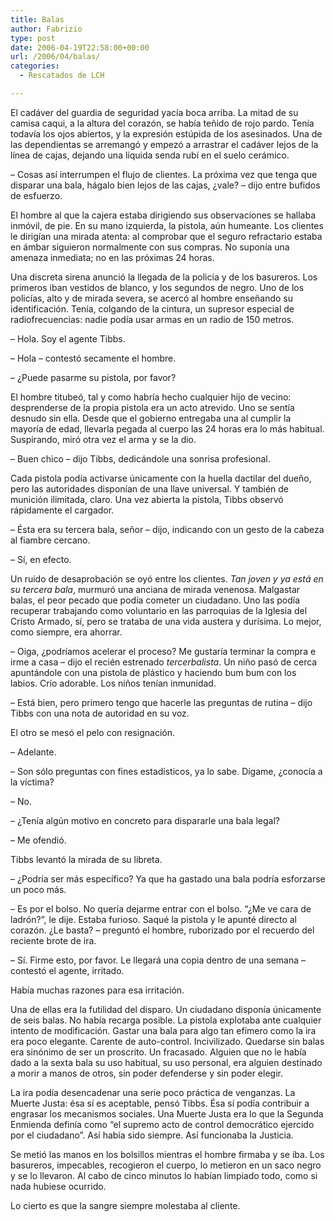 ```yaml
---
title: Balas
author: Fabrizio
type: post
date: 2006-04-19T22:58:00+00:00
url: /2006/04/balas/
categories:
  - Rescatados de LCH

---
```

El cadáver del guardia de seguridad yacía boca arriba. La mitad de su camisa caqui, a la altura del corazón, se había teñido de rojo pardo. Tenía todavía los ojos abiertos, y la expresión estúpida de los asesinados. Una de las dependientas se arremangó y empezó a arrastrar el cadáver lejos de la línea de cajas, dejando una líquida senda rubí en el suelo cerámico.

&#8211; Cosas así interrumpen el flujo de clientes. La próxima vez que tenga que disparar una bala, hágalo bien lejos de las cajas, ¿vale? &#8211; dijo entre bufidos de esfuerzo.

El hombre al que la cajera estaba dirigiendo sus observaciones se hallaba inmóvil, de pie. En su mano izquierda, la pistola, aún humeante. Los clientes le dirigían una mirada atenta: al comprobar que el seguro refractario estaba en ámbar siguieron normalmente con sus compras. No suponía una amenaza inmediata; no en las próximas 24 horas.

Una discreta sirena anunció la llegada de la policía y de los basureros. Los primeros iban vestidos de blanco, y los segundos de negro. Uno de los policías, alto y de mirada severa, se acercó al hombre enseñando su identificación. Tenía, colgando de la cintura, un supresor especial de radiofrecuencias: nadie podía usar armas en un radio de 150 metros.

&#8211; Hola. Soy el agente Tibbs.

&#8211; Hola &#8211; contestó secamente el hombre.

&#8211; ¿Puede pasarme su pistola, por favor?

El hombre titubeó, tal y como habría hecho cualquier hijo de vecino: desprenderse de la propia pistola era un acto atrevido. Uno se sentía desnudo sin ella. Desde que el gobierno entregaba una al cumplir la mayoría de edad, llevarla pegada al cuerpo las 24 horas era lo más habitual. Suspirando, miró otra vez el arma y se la dio.

&#8211; Buen chico &#8211; dijo Tibbs, dedicándole una sonrisa profesional.

Cada pistola podía activarse únicamente con la huella dactilar del dueño, pero las autoridades disponían de una llave universal. Y también de munición ilimitada, claro. Una vez abierta la pistola, Tibbs observó rápidamente el cargador.

&#8211; Ésta era su tercera bala, señor &#8211; dijo, indicando con un gesto de la cabeza al fiambre cercano.

&#8211; Sí, en efecto.

Un ruido de desaprobación se oyó entre los clientes. _Tan joven y ya está en su tercera bala_, murmuró una anciana de mirada venenosa. Malgastar balas, el peor pecado que podía cometer un ciudadano. Uno las podía recuperar trabajando como voluntario en las parroquias de la Iglesia del Cristo Armado, sí, pero se trataba de una vida austera y durísima. Lo mejor, como siempre, era ahorrar.

&#8211; Oiga, ¿podríamos acelerar el proceso? Me gustaría terminar la compra e irme a casa &#8211; dijo el recién estrenado _tercerbalista_. Un niño pasó de cerca apuntándole con una pistola de plástico y haciendo bum bum con los labios. Crío adorable. Los niños tenían inmunidad.

&#8211; Está bien, pero primero tengo que hacerle las preguntas de rutina &#8211; dijo Tibbs con una nota de autoridad en su voz.

El otro se mesó el pelo con resignación.

&#8211; Adelante.

&#8211; Son sólo preguntas con fines estadísticos, ya lo sabe. Dígame, ¿conocía a la víctima?

&#8211; No.

&#8211; ¿Tenía algún motivo en concreto para dispararle una bala legal?

&#8211; Me ofendió.

Tibbs levantó la mirada de su libreta.

&#8211; ¿Podría ser más específico? Ya que ha gastado una bala podría esforzarse un poco más.

&#8211; Es por el bolso. No quería dejarme entrar con el bolso. &#8220;¿Me ve cara de ladrón?&#8221;, le dije. Estaba furioso. Saqué la pistola y le apunté directo al corazón. ¿Le basta? &#8211; preguntó el hombre, ruborizado por el recuerdo del reciente brote de ira.

&#8211; Sí. Firme esto, por favor. Le llegará una copia dentro de una semana &#8211; contestó el agente, irritado.

Había muchas razones para esa irritación.

Una de ellas era la futilidad del disparo. Un ciudadano disponía únicamente de seis balas. No había recarga posible. La pistola explotaba ante cualquier intento de modificación. Gastar una bala para algo tan efímero como la ira era poco elegante. Carente de auto-control. Incivilizado. Quedarse sin balas era sinónimo de ser un proscrito. Un fracasado. Alguien que no le había dado a la sexta bala su uso habitual, su uso personal, era alguien destinado a morir a manos de otros, sin poder defenderse y sin poder elegir.

La ira podía desencadenar una serie poco práctica de venganzas. La Muerte Justa: ésa sí es aceptable, pensó Tibbs. Ésa sí podía contribuir a engrasar los mecanismos sociales. Una Muerte Justa era lo que la Segunda Enmienda definía como &#8220;el supremo acto de control democrático ejercido por el ciudadano&#8221;. Así había sido siempre. Así funcionaba la Justicia.

Se metió las manos en los bolsillos mientras el hombre firmaba y se iba. Los basureros, impecables, recogieron el cuerpo, lo metieron en un saco negro y se lo llevaron. Al cabo de cinco minutos lo habían limpiado todo, como si nada hubiese ocurrido.

Lo cierto es que la sangre siempre molestaba al cliente.